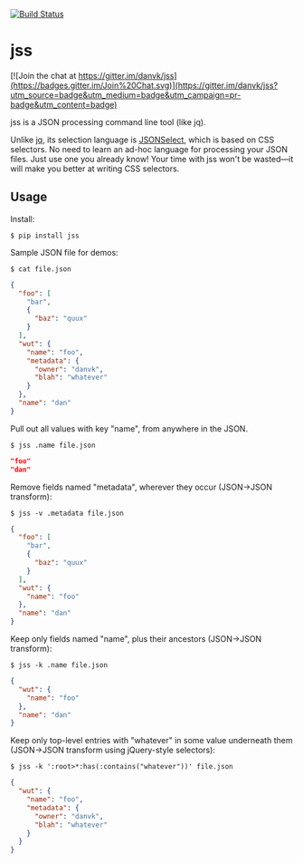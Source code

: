 [![Build Status](https://travis-ci.org/danvk/jss.svg?branch=master)](https://travis-ci.org/danvk/jss)

jss
===

[![Join the chat at https://gitter.im/danvk/jss](https://badges.gitter.im/Join%20Chat.svg)](https://gitter.im/danvk/jss?utm_source=badge&utm_medium=badge&utm_campaign=pr-badge&utm_content=badge)

jss is a JSON processing command line tool (like jq).

Unlike [jq](http://stedolan.github.io/jq/), its selection language is
[JSONSelect](http://jsonselect.org/#overview), which is based on CSS
selectors. No need to learn an ad-hoc language for processing your JSON files.
Just use one you already know! Your time with jss won't be wasted—it will make
you better at writing CSS selectors.


Usage
-------

Install:

    $ pip install jss

Sample JSON file for demos:

    $ cat file.json

```json
{
  "foo": [
    "bar",
    {
      "baz": "quux"
    }
  ],
  "wut": {
    "name": "foo",
    "metadata": {
      "owner": "danvk",
      "blah": "whatever"
    }
  },
  "name": "dan"
}
```


Pull out all values with key "name", from anywhere in the JSON.

    $ jss .name file.json

```json
"foo"
"dan"
```

Remove fields named "metadata", wherever they occur (JSON→JSON transform):

    $ jss -v .metadata file.json

```json
{
  "foo": [
    "bar",
    {
      "baz": "quux"
    }
  ],
  "wut": {
    "name": "foo"
  },
  "name": "dan"
}
```

Keep only fields named "name", plus their ancestors (JSON→JSON transform):

    $ jss -k .name file.json

```json
{
  "wut": {
    "name": "foo"
  },
  "name": "dan"
}
```

Keep only top-level entries with "whatever" in some value underneath them (JSON→JSON transform using jQuery-style selectors):

    $ jss -k ':root>*:has(:contains("whatever"))' file.json

```json
{
  "wut": {
    "name": "foo",
    "metadata": {
      "owner": "danvk",
      "blah": "whatever"
    }
  }
}
```
